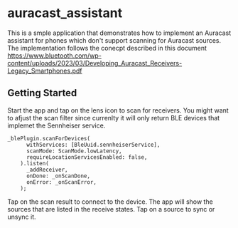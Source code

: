 # auracast_assistant

This is a smple application that demonstrates how to implement an Auracast assistant for phones which don't support scanning for Auracast sources. 
The implementation follows the conecpt described in this document https://www.bluetooth.com/wp-content/uploads/2023/03/Developing_Auracast_Receivers-Legacy_Smartphones.pdf

## Getting Started

Start the app and tap on the lens icon to scan for receivers. You might want to afjust the scan filter since currenlty it will only return BLE devices that implemet the Sennheiser service.
```
_blePlugin.scanForDevices(
      withServices: [BleUuid.sennheiserService],
      scanMode: ScanMode.lowLatency,
      requireLocationServicesEnabled: false,
    ).listen(
      _addReceiver,
      onDone: _onScanDone,
      onError: _onScanError,
    );
```
Tap on the scan result to connect to the device. 
The app will show the sources that are listed in the receive states. 
Tap on a source to sync or unsync it. 
